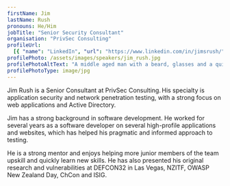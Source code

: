 ```yaml
---
firstName: Jim
lastName: Rush
pronouns: He/Him
jobTitle: "Senior Security Consultant"
organisation: "PrivSec Consulting"
profileUrl:
  [{ "name": "LinkedIn", "url": "https://www.linkedin.com/in/jimsrush/" }]
profilePhoto: /assets/images/speakers/jim_rush.jpg
profilePhotoAltText: "A middle aged man with a beard, glasses and a quiff hairstyle."
profilePhotoType: image/jpg
---
```


Jim Rush is a Senior Consultant at PrivSec Consulting. His specialty is application security and network penetration testing, with a strong focus on web applications and Active Directory.

Jim has a strong background in software development. He worked for several years as a software developer on several high-profile applications and websites, which has helped his pragmatic and informed approach to testing.

He is a strong mentor and enjoys helping more junior members of the team upskill and quickly learn new skills. He has also presented his original research and vulnerabilities at DEFCON32 in Las Vegas, NZITF, OWASP New Zealand Day, ChCon and ISIG.
